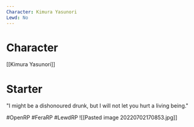 ```yaml
---
Character: Kimura Yasunori
Lewd: No
---
```

# Character
[[Kimura Yasunori]]

# Starter
"I might be a dishonoured drunk, but I will not let you hurt a living being."  

#OpenRP #FeraRP #LewdRP 
![[Pasted image 20220702170853.jpg]]